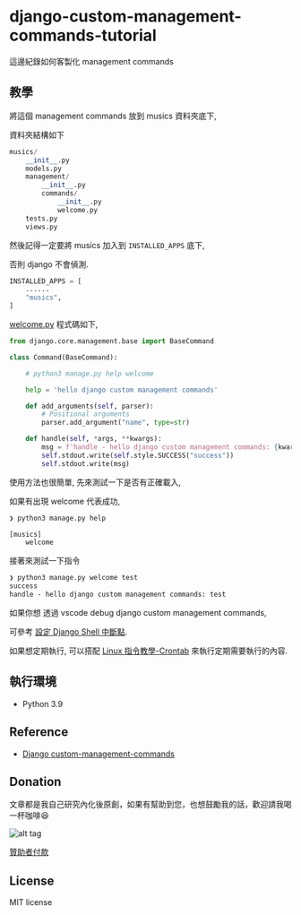 # django-custom-management-commands-tutorial

這邊紀錄如何客製化 management commands


## 教學

將這個 management commands 放到 musics 資料夾底下,

資料夾結構如下

```python
musics/
    __init__.py
    models.py
    management/
        __init__.py
        commands/
            __init__.py
            welcome.py
    tests.py
    views.py
```

然後記得一定要將 musics 加入到 `INSTALLED_APPS` 底下,

否則 django 不會偵測.

```python
INSTALLED_APPS = [
    ......
    "musics",
]

```

[welcome.py](https://github.com/twtrubiks/django-tutorial/blob/django4_custom_management_commands/musics/management/commands/welcome.py) 程式碼如下,

```python
from django.core.management.base import BaseCommand

class Command(BaseCommand):

    # python3 manage.py help welcome

    help = 'hello django custom management commands'

    def add_arguments(self, parser):
        # Positional arguments
        parser.add_argument("name", type=str)

    def handle(self, *args, **kwargs):
        msg = f'handle - hello django custom management commands: {kwargs["name"]}'
        self.stdout.write(self.style.SUCCESS("success"))
        self.stdout.write(msg)
```

使用方法也很簡單, 先來測試一下是否有正確載入,

如果有出現 welcome 代表成功,

```cmd
❯ python3 manage.py help

[musics]
    welcome
```

接著來測試一下指令

```cmd
❯ python3 manage.py welcome test
success
handle - hello django custom management commands: test
```

如果你想 透過 vscode debug django custom management commands,

可參考 [設定 Django Shell 中斷點](https://github.com/twtrubiks/vscode_django_note?tab=readme-ov-file#%E8%A8%AD%E5%AE%9A-django-shell-%E4%B8%AD%E6%96%B7%E9%BB%9E).

如果想定期執行, 可以搭配 [Linux 指令教學-Crontab](https://github.com/twtrubiks/linux-note/tree/master/crontab-tutorual) 來執行定期需要執行的內容.

## 執行環境

* Python 3.9

## Reference

* [Django custom-management-commands](https://docs.djangoproject.com/en/5.0/howto/custom-management-commands/)

## Donation

文章都是我自己研究內化後原創，如果有幫助到您，也想鼓勵我的話，歡迎請我喝一杯咖啡:laughing:

![alt tag](https://i.imgur.com/LRct9xa.png)

[贊助者付款](https://payment.opay.tw/Broadcaster/Donate/9E47FDEF85ABE383A0F5FC6A218606F8)

## License

MIT license

